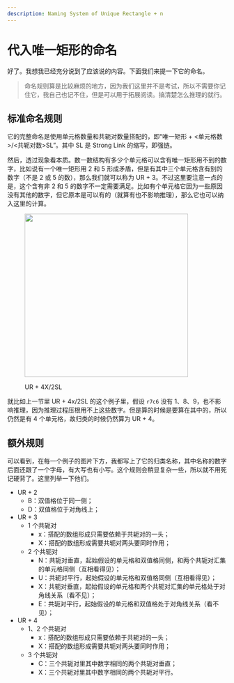 ```yaml
---
description: Naming System of Unique Rectangle + n
---
```


# 代入唯一矩形的命名

好了。我想我已经充分说到了应该说的内容。下面我们来提一下它的命名。

> 命名规则算是比较麻烦的地方，因为我们这里并不是考试，所以不需要你记住它，我自己也记不住，但是可以用于拓展阅读。搞清楚怎么推理的就行。

## 标准命名规则 <a href="#standard-naming-rules" id="standard-naming-rules"></a>

它的完整命名是使用单元格数量和共轭对数量搭配的，即“唯一矩形 + <单元格数>/<共轭对数>SL”。其中 SL 是 Strong Link 的缩写，即强链。

然后，透过现象看本质。数一数结构有多少个单元格可以含有唯一矩形用不到的数字，比如说有一个唯一矩形用 2 和 5 形成矛盾，但是有其中三个单元格含有别的数字（不是 2 或 5 的数），那么我们就可以称为 UR + 3。不过这里要注意一点的是，这个含有非 2 和 5 的数字不一定需要满足。比如有个单元格它因为一些原因没有其他的数字，但它原本是可以有的（就算有也不影响推理），那么它也可以纳入这里的计算。

<figure><img src="../../.gitbook/assets/images_0429.png" alt="" width="375"><figcaption><p>UR + 4X/2SL</p></figcaption></figure>

就比如上一节里 UR + 4x/2SL 的这个例子里，假设 `r7c6` 没有 1、8、9，也不影响推理，因为推理过程压根用不上这些数字。但是算的时候是要算在其中的，所以仍然是有 4 个单元格，故归类的时候仍然算为 UR + 4。

## 额外规则 <a href="#extra-rules" id="extra-rules"></a>

可以看到，在每一个例子的图片下方，我都写上了它的归类名称，其中名称的数字后面还跟了一个字母，有大写也有小写。这个规则会稍显复杂一些，所以就不用死记硬背了。这里列举一下他们。

* UR + 2
  * B：双值格位于同一侧；
  * D：双值格位于对角线上；
* UR + 3
  * 1 个共轭对
    * x：搭配的数组形成只需要依赖于共轭对的一头；
    * X：搭配的数组形成需要共轭对两头要同时作用；
  * 2 个共轭对
    * N：共轭对垂直，起始假设的单元格和双值格同侧，和两个共轭对汇集的单元格同侧（互相看得见）；
    * U：共轭对平行，起始假设的单元格和双值格同侧（互相看得见）；
    * X：共轭对垂直，起始假设的单元格和两个共轭对汇集的单元格处于对角线关系（看不见）；
    * E：共轭对平行，起始假设的单元格和双值格处于对角线关系（看不见）；
* UR + 4
  * 1、2 个共轭对
    * x：搭配的数组形成只需要依赖于共轭对的一头；
    * X：搭配的数组形成需要共轭对两头要同时作用；
  * 3 个共轭对
    * C：三个共轭对里其中数字相同的两个共轭对垂直；
    * X：三个共轭对里其中数字相同的两个共轭对平行。
